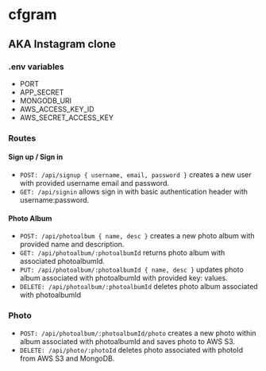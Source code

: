 # cfgram

## AKA Instagram clone

### .env variables
- PORT
- APP_SECRET
- MONGODB_URI
- AWS_ACCESS_KEY_ID
- AWS_SECRET_ACCESS_KEY

### Routes
#### Sign up / Sign in

- `POST: /api/signup { username, email, password }` creates a new user with provided username email and password.
- `GET: /api/signin` allows sign in with basic authentication header with username:password. 

#### Photo Album

- `POST: /api/photoalbum { name, desc }` creates a new photo album with provided name and description.
- `GET: /api/photoalbum/:photoalbumId` returns photo album with associated photoalbumId.
- `PUT: /api/photoalbum/:photoalbumId { name, desc }` updates photo album associated with photoalbumId with provided key: values.
- `DELETE: /api/photoalbum/:photoalbumId` deletes photo album associated with photoalbumId

### Photo

- `POST: /api/photoalbum/:photoalbumId/photo` creates a new photo within album associated with photoalbumId and saves photo to AWS S3.
- `DELETE: /api/photo/:photoId` deletes photo associated with photoId from AWS S3 and MongoDB.